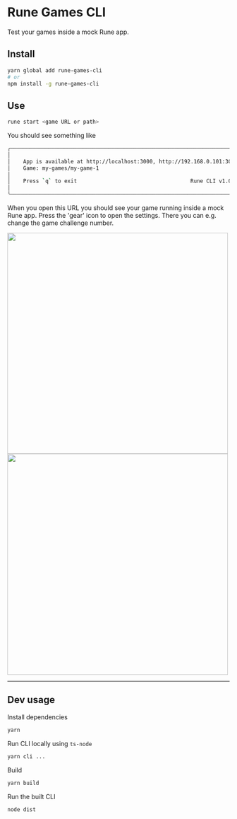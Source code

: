 # Rune Games CLI

Test your games inside a mock Rune app.

## Install

```sh
yarn global add rune-games-cli
# or
npm install -g rune-games-cli
```

## Use

```sh
rune start <game URL or path>
```

You should see something like

```sh
╭────────────────────────────────────────────────────────────────────────────╮
│                                                                            │
│    App is available at http://localhost:3000, http://192.168.0.101:3000    │
│    Game: my-games/my-game-1                                                │
│                                                                            │
│    Press `q` to exit                                    Rune CLI v1.0.0    │
│                                                                            │
╰────────────────────────────────────────────────────────────────────────────╯
```

When you open this URL you should see your game running inside a mock Rune app.
Press the 'gear' icon to open the settings. There you can e.g. change the game
challenge number.

<img src="https://user-images.githubusercontent.com/7106681/166223264-81029004-c985-49e6-b486-1d134686354e.png" height="500" /> <img src="https://user-images.githubusercontent.com/7106681/166223386-1d04ba1d-bde7-40c8-a94b-b4d12b13249b.png" height="500" />

---

## Dev usage

Install dependencies

```sh
yarn
```

Run CLI locally using `ts-node`

```sh
yarn cli ...
```

Build

```sh
yarn build
```

Run the built CLI

```sh
node dist
```
